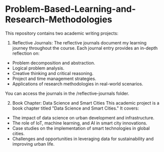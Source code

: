 # Problem-Based-Learning-and-Research-Methodologies
This repository contains two academic writing projects:  

1. Reflective Journals: The reflective journals document my learning journey throughout the course. Each journal entry provides an in-depth reflection on:

  * Problem decomposition and abstraction.
  * Logical problem analysis.
  * Creative thinking and critical reasoning.
  * Project and time management strategies.
  * Applications of research methodologies in real-world scenarios.
    
You can access the journals in the /reflective-journals folder.

2. Book Chapter: Data Science and Smart Cities
   This academic project is a book chapter titled "Data Science and Smart Cities." It covers:

  * The impact of data science on urban development and infrastructure.
  * The role of IoT, machine learning, and AI in smart city innovations.
  * Case studies on the implementation of smart technologies in global cities.
  * Challenges and opportunities in leveraging data for sustainability and improving urban life.
